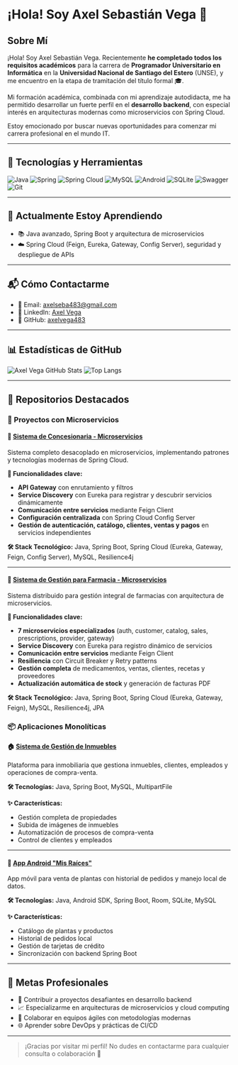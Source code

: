 # ¡Hola! Soy Axel Sebastián Vega 👋

## Sobre Mí

¡Hola! Soy Axel Sebastián Vega. Recientemente **he completado todos los requisitos académicos** para la carrera de **Programador Universitario en Informática** en la **Universidad Nacional de Santiago del Estero** (UNSE), y me encuentro en la etapa de tramitación del título formal 🎓.

Mi formación académica, combinada con mi aprendizaje autodidacta, me ha permitido desarrollar un fuerte perfil en el **desarrollo backend**, con especial interés en arquitecturas modernas como microservicios con Spring Cloud.

Estoy emocionado por buscar nuevas oportunidades para comenzar mi carrera profesional en el mundo IT.

---

## 🧰 Tecnologías y Herramientas

![Java](https://img.shields.io/badge/Java-ED8B00?style=for-the-badge&logo=java&logoColor=white)
![Spring](https://img.shields.io/badge/Spring-6DB33F?style=for-the-badge&logo=spring&logoColor=white)
![Spring Cloud](https://img.shields.io/badge/Spring_Cloud-6DB33F?style=for-the-badge&logo=spring&logoColor=white)
![MySQL](https://img.shields.io/badge/MySQL-00758F?style=for-the-badge&logo=mysql&logoColor=white)
![Android](https://img.shields.io/badge/Android-3DDC84?style=for-the-badge&logo=android&logoColor=white)
![SQLite](https://img.shields.io/badge/SQLite-07405E?style=for-the-badge&logo=sqlite&logoColor=white)
![Swagger](https://img.shields.io/badge/Swagger-85EA2D?style=for-the-badge&logo=swagger&logoColor=black)
![Git](https://img.shields.io/badge/Git-F05032?style=for-the-badge&logo=git&logoColor=white)

---

## 🌱 Actualmente Estoy Aprendiendo

- 📚 Java avanzado, Spring Boot y arquitectura de microservicios
- ☁️ Spring Cloud (Feign, Eureka, Gateway, Config Server), seguridad y despliegue de APIs

---

## 📬 Cómo Contactarme

- 📧 Email: axelseba483@gmail.com  
- 💼 LinkedIn: [Axel Vega](https://www.linkedin.com/in/axelseba483/)
- 🐙 GitHub: [axelvega483](https://github.com/axelvega483)

---

## 📊 Estadísticas de GitHub

![Axel Vega GitHub Stats](https://github-readme-stats.vercel.app/api?username=axelvega483&show_icons=true&theme=tokyonight)
![Top Langs](https://github-readme-stats.vercel.app/api/top-langs/?username=axelvega483&layout=compact&theme=tokyonight)

---

## 📌 Repositorios Destacados

### 🚀 Proyectos con Microservicios

#### 🚗 [Sistema de Concesionaria - Microservicios](https://github.com/axelvega483/Microservicios-Concesionaria)
Sistema completo desacoplado en microservicios, implementando patrones y tecnologías modernas de Spring Cloud.

**🔧 Funcionalidades clave:**
- **API Gateway** con enrutamiento y filtros
- **Service Discovery** con Eureka para registrar y descubrir servicios dinámicamente
- **Comunicación entre servicios** mediante Feign Client
- **Configuración centralizada** con Spring Cloud Config Server
- **Gestión de autenticación, catálogo, clientes, ventas y pagos** en servicios independientes

**🛠️ Stack Tecnológico:** Java, Spring Boot, Spring Cloud (Eureka, Gateway, Feign, Config Server), MySQL, Resilience4j

---

#### 💊 [Sistema de Gestión para Farmacia - Microservicios](https://github.com/axelvega483/Microservicios-farmacia)
Sistema distribuido para gestión integral de farmacias con arquitectura de microservicios.

**🔧 Funcionalidades clave:**
- **7 microservicios especializados** (auth, customer, catalog, sales, prescriptions, provider, gateway)
- **Service Discovery** con Eureka para registro dinámico de servicios
- **Comunicación entre servicios** mediante Feign Client
- **Resiliencia** con Circuit Breaker y Retry patterns
- **Gestión completa** de medicamentos, ventas, clientes, recetas y proveedores
- **Actualización automática de stock** y generación de facturas PDF

**🛠️ Stack Tecnológico:** Java, Spring Boot, Spring Cloud (Eureka, Gateway, Feign), MySQL, Resilience4j, JPA

### 📦 Aplicaciones Monolíticas

#### 🏠 [Sistema de Gestión de Inmuebles](https://github.com/axelvega483/Inmobiliaria-backend)
Plataforma para inmobiliaria que gestiona inmuebles, clientes, empleados y operaciones de compra-venta.

**🛠️ Tecnologías:** Java, Spring Boot, MySQL, MultipartFile

**✨ Características:**
- Gestión completa de propiedades
- Subida de imágenes de inmuebles
- Automatización de procesos de compra-venta
- Control de clientes y empleados

---

#### 🌿 [App Android "Mis Raíces"](https://github.com/axelvega483/Mis-Raices)
App móvil para venta de plantas con historial de pedidos y manejo local de datos.

**🛠️ Tecnologías:** Java, Android SDK, Spring Boot, Room, SQLite, MySQL

**✨ Características:**
- Catálogo de plantas y productos
- Historial de pedidos local
- Gestión de tarjetas de crédito
- Sincronización con backend Spring Boot

---

## 🎯 Metas Profesionales

- 🚀 Contribuir a proyectos desafiantes en desarrollo backend
- 📈 Especializarme en arquitecturas de microservicios y cloud computing
- 🤝 Colaborar en equipos ágiles con metodologías modernas
- 🌐 Aprender sobre DevOps y prácticas de CI/CD

---

> ¡Gracias por visitar mi perfil! No dudes en contactarme para cualquier consulta o colaboración 🚀
